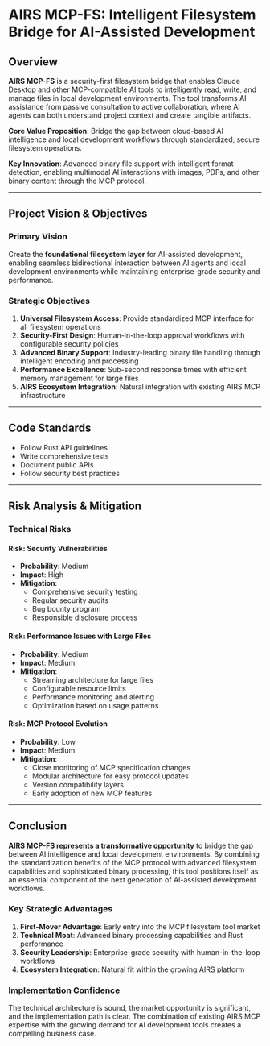 # AIRS MCP-FS: Intelligent Filesystem Bridge for AI-Assisted Development

## Overview 

**AIRS MCP-FS** is a security-first filesystem bridge that enables Claude Desktop and other MCP-compatible AI tools to intelligently read, write, and manage files in local development environments. The tool transforms AI assistance from passive consultation to active collaboration, where AI agents can both understand project context and create tangible artifacts.

**Core Value Proposition**: Bridge the gap between cloud-based AI intelligence and local development workflows through standardized, secure filesystem operations.

**Key Innovation**: Advanced binary file support with intelligent format detection, enabling multimodal AI interactions with images, PDFs, and other binary content through the MCP protocol.

---

## Project Vision & Objectives

### Primary Vision
Create the **foundational filesystem layer** for AI-assisted development, enabling seamless bidirectional interaction between AI agents and local development environments while maintaining enterprise-grade security and performance.

### Strategic Objectives

1. **Universal Filesystem Access**: Provide standardized MCP interface for all filesystem operations
2. **Security-First Design**: Human-in-the-loop approval workflows with configurable security policies
3. **Advanced Binary Support**: Industry-leading binary file handling through intelligent encoding and processing
4. **Performance Excellence**: Sub-second response times with efficient memory management for large files
5. **AIRS Ecosystem Integration**: Natural integration with existing AIRS MCP infrastructure

---
## Code Standards
- Follow Rust API guidelines
- Write comprehensive tests
- Document public APIs
- Follow security best practices
---

## Risk Analysis & Mitigation

### **Technical Risks**

#### **Risk: Security Vulnerabilities**
- **Probability**: Medium
- **Impact**: High
- **Mitigation**: 
  - Comprehensive security testing
  - Regular security audits
  - Bug bounty program
  - Responsible disclosure process

#### **Risk: Performance Issues with Large Files**
- **Probability**: Medium
- **Impact**: Medium
- **Mitigation**:
  - Streaming architecture for large files
  - Configurable resource limits
  - Performance monitoring and alerting
  - Optimization based on usage patterns

#### **Risk: MCP Protocol Evolution**
- **Probability**: Low
- **Impact**: Medium
- **Mitigation**:
  - Close monitoring of MCP specification changes
  - Modular architecture for easy protocol updates
  - Version compatibility layers
  - Early adoption of new MCP features

---

## Conclusion

**AIRS MCP-FS represents a transformative opportunity** to bridge the gap between AI intelligence and local development environments. By combining the standardization benefits of the MCP protocol with advanced filesystem capabilities and sophisticated binary processing, this tool positions itself as an essential component of the next generation of AI-assisted development workflows.

### **Key Strategic Advantages**

1. **First-Mover Advantage**: Early entry into the MCP filesystem tool market
2. **Technical Moat**: Advanced binary processing capabilities and Rust performance
3. **Security Leadership**: Enterprise-grade security with human-in-the-loop workflows
4. **Ecosystem Integration**: Natural fit within the growing AIRS platform

### **Implementation Confidence**

The technical architecture is sound, the market opportunity is significant, and the implementation path is clear. The combination of existing AIRS MCP expertise with the growing demand for AI development tools creates a compelling business case.
